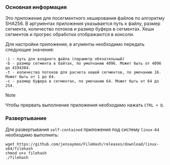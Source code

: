 ### Основная информация
Это приложение для посегментного хеширования файлов по алгоритму SHA256.
В аргументах приложения указывается путь к файлу, размер сегмента, количество потоков и размер буфера в сегментах. Хеши сегментов и прогрес обработки отображаются в консоли.

Для настройки приложения, в агументы необходимо передать следующие значения:

    -i - путь для входного файла (параметр обязательный)
    -b - размер сегмента в байтах, по умолчанию 4096. Может быть от 4096 до 4194304.
    -t - количество потоков для расчета хешей сегментов, по умочанию 16. Может быть от 1 до 64.
    -с - размер буфера в сегментах, по умочанию 64. Может быть от 64 до 254.

> [!NOTE]
> Чтобы прервать выполнение приложения необходимо нажать `CTRL + Q`.

### Развертывание
Для развертывания `self-contained` приложения под систему `linux-64` необходимо выполнить:
  
    wget https://github.com/jensaymoo/FileHash/releases/download/linux-x64/filehash
    chmod u+x filehash
    ./filehash
    

